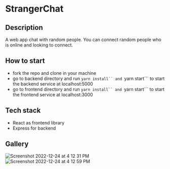 # StrangerChat

## Description
A web app chat with random people. You can connect random people who is online and looking to connect.
 
## How to start
- fork the repo and clone in your machine
- go to backend directory and run ```yarn install`` and ```yarn start``` to start the backend service at localhost:5000
- go to frontend directory and run ```yarn install`` and ```yarn start``` to start the frontend service at localhost:3000

## Tech stack
- React as frontend library
- Express for backend



## Gallery
![Screenshot 2022-12-24 at 4 12 31 PM](https://user-images.githubusercontent.com/52108435/209432428-d206fc1e-104e-48e5-913c-66bfc744d6d7.png)
![Screenshot 2022-12-24 at 4 12 59 PM](https://user-images.githubusercontent.com/52108435/209432432-515660a9-9feb-4b7c-b848-d40f6c25627c.png)
